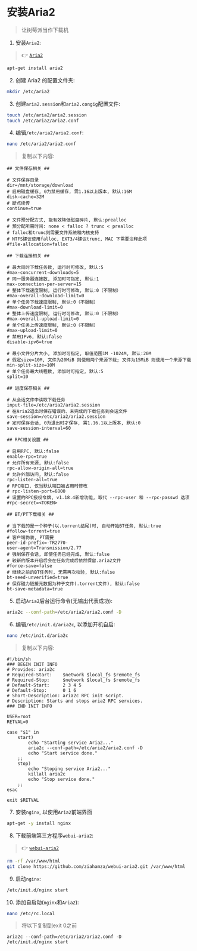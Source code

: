 # 安装Aria2

> 让树莓派当作下载机

1. 安装`Aria2`:

> :point_right: [`Aria2`](https://github.com/aria2/aria2)

```bash
apt-get install aria2
```

2. 创建 Aria2 的配置文件夹:

```bash
mkdir /etc/aria2
```

3. 创建`aria2.session`和`aria2.congig`配置文件:

```bash
touch /etc/aria2/aria2.session
touch /etc/aria2/aria2.conf
```

4. 编辑`/etc/aria2/aria2.conf`:

```bash
nano /etc/aria2/aria2.conf
```

> 复制以下内容:

```text
## 文件保存相关 ##

# 文件保存目录
dir=/mnt/storage/download
# 启用磁盘缓存, 0为禁用缓存, 需1.16以上版本, 默认:16M
disk-cache=32M
# 断点续传
continue=true

# 文件预分配方式, 能有效降低磁盘碎片, 默认:prealloc
# 预分配所需时间: none < falloc ? trunc < prealloc
# falloc和trunc则需要文件系统和内核支持
# NTFS建议使用falloc, EXT3/4建议trunc, MAC 下需要注释此项
#file-allocation=falloc

## 下载连接相关 ##

# 最大同时下载任务数, 运行时可修改, 默认:5
#max-concurrent-downloads=5
# 同一服务器连接数, 添加时可指定, 默认:1
max-connection-per-server=15
# 整体下载速度限制, 运行时可修改, 默认:0（不限制）
#max-overall-download-limit=0
# 单个任务下载速度限制, 默认:0（不限制）
#max-download-limit=0
# 整体上传速度限制, 运行时可修改, 默认:0（不限制）
#max-overall-upload-limit=0
# 单个任务上传速度限制, 默认:0（不限制）
#max-upload-limit=0
# 禁用IPv6, 默认:false
disable-ipv6=true

# 最小文件分片大小, 添加时可指定, 取值范围1M -1024M, 默认:20M
# 假定size=10M, 文件为20MiB 则使用两个来源下载; 文件为15MiB 则使用一个来源下载
min-split-size=10M
# 单个任务最大线程数, 添加时可指定, 默认:5
split=10

## 进度保存相关 ##

# 从会话文件中读取下载任务
input-file=/etc/aria2/aria2.session
# 在Aria2退出时保存错误的、未完成的下载任务到会话文件
save-session=/etc/aria2/aria2.session
# 定时保存会话, 0为退出时才保存, 需1.16.1以上版本, 默认:0
save-session-interval=60

## RPC相关设置 ##

# 启用RPC, 默认:false
enable-rpc=true
# 允许所有来源, 默认:false
rpc-allow-origin-all=true
# 允许外部访问, 默认:false
rpc-listen-all=true
# RPC端口, 仅当默认端口被占用时修改
# rpc-listen-port=6800
# 设置的RPC授权令牌, v1.18.4新增功能, 取代 --rpc-user 和 --rpc-passwd 选项
#rpc-secret=<TOKEN>

## BT/PT下载相关 ##

# 当下载的是一个种子(以.torrent结尾)时, 自动开始BT任务, 默认:true
#follow-torrent=true
# 客户端伪装, PT需要
peer-id-prefix=-TR2770-
user-agent=Transmission/2.77
# 强制保存会话, 即使任务已经完成, 默认:false
# 较新的版本开启后会在任务完成后依然保留.aria2文件
#force-save=false
# 继续之前的BT任务时, 无需再次校验, 默认:false
bt-seed-unverified=true
# 保存磁力链接元数据为种子文件(.torrent文件), 默认:false
bt-save-metadata=true
```

5. 启动`Aria2`后台运行命令(无输出代表成功):

```bash
aria2c --conf-path=/etc/aria2/aria2.conf -D
```

6. 编辑`/etc/init.d/aria2c`, 以添加开机自启:

```bash
nano /etc/init.d/aria2c
```

> 复制以下内容:

```text
#!/bin/sh
### BEGIN INIT INFO
# Provides: aria2c
# Required-Start:    $network $local_fs $remote_fs
# Required-Stop:     $network $local_fs $remote_fs
# Default-Start:     2 3 4 5
# Default-Stop:      0 1 6
# Short-Description: aria2c RPC init script.
# Description: Starts and stops aria2 RPC services.
### END INIT INFO

USER=root
RETVAL=0

case "$1" in  
    start)  
        echo "Starting service Aria2..."
        aria2c --conf-path=/etc/aria2/aria2.conf -D  
        echo "Start service done."  
    ;;  
    stop)  
        echo "Stoping service Aria2..."  
        killall aria2c   
        echo "Stop service done."  
    ;;  
esac  

exit $RETVAL
```

7. 安装`nginx`, 以使用`Aria2`前端界面

```bash
apt-get -y install nginx
```

8. 下载前端第三方程序`webui-aria2`:

> :point_right: [`webui-aria2`](https://github.com/ziahamza/webui-aria2)

```bash
rm -rf /var/www/html
git clone https://github.com/ziahamza/webui-aria2.git /var/www/html
```

9. 启动`nginx`:

```bash
/etc/init.d/nginx start
```

10. 添加自启动(`nginx`和`Aria2`):

```bash
nano /etc/rc.local
```

> 将以下复制到exit 0之前

```text
aria2c --conf-path=/etc/aria2/aria2.conf -D
/etc/init.d/nginx start
```


